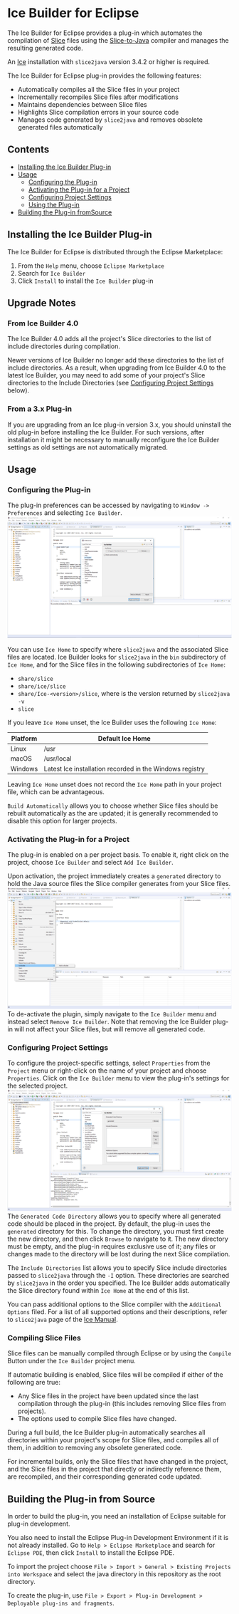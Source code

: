 # Ice Builder for Eclipse

The Ice Builder for Eclipse provides a plug-in which automates the compilation
of [Slice](https://doc.zeroc.com/display/Ice/The+Slice+Language) files using the
[Slice-to-Java](https://doc.zeroc.com/display/Ice/slice2java+Command-Line+Options)
compiler and manages the resulting generated code.

An [Ice](https://github.com/zeroc-ice/ice) installation with `slice2java`
version 3.4.2 or higher is required.

The Ice Builder for Eclipse plug-in provides the following features:
 - Automatically compiles all the Slice files in your project
 - Incrementally recompiles Slice files after modifications
 - Maintains dependencies between Slice files
 - Highlights Slice compilation errors in your source code
 - Manages code generated by `slice2java` and removes obsolete generated files
automatically

## Contents

 - [Installing the Ice Builder Plug-in](#installing-the-ice-builder-plug-in)
 - [Usage](#Usage)
   - [Configuring the Plug-in](#configuring-the-plug-in)
   - [Activating the Plug-in for a Project](#activating-the-plug-in-for-a-project)
   - [Configuring Project Settings](#configuring-project-settings)
   - [Using the Plug-in](#using-the-plugin)
 - [Building the Plug-in fromSource](#building-the-plugin-from-source)

## Installing the Ice Builder Plug-in

The Ice Builder for Eclipse is distributed through the Eclipse Marketplace:

 1. From the `Help` menu, choose `Eclipse Marketplace`
 2. Search for `Ice Builder`
 3. Click `Install` to install the `Ice Builder` plug-in

## Upgrade Notes

### From Ice Builder 4.0

The Ice Builder 4.0 adds all the project's Slice directories to the list of 
include directories during compilation.

Newer versions of Ice Builder no longer add these directories to the list
of include directories. As a result, when upgrading from Ice Builder 4.0 to
the latest Ice Builder, you may need to add some of your project's Slice
directories to the Include Directories (see
[Configuring Project Settings](#configuring-project-settings) below).

### From a 3.x Plug-in

If you are upgrading from an Ice plug-in version 3.x, you should uninstall
the old plug-in before installing the Ice Builder. For such versions, after
installation it might be necessary to manually reconfigure the Ice Builder
settings as old settings are not automatically migrated.

## Usage

### Configuring the Plug-in

The plug-in preferences can be accessed by navigating to `Window -> Preferences`
and selecting `Ice Builder`.
![Preferences Dialog](/Screenshots/preferences.png)

You can use `Ice Home` to specify where `slice2java` and the associated Slice
files are located. Ice Builder looks for `slice2java` in the `bin` subdirectory
of `Ice Home`, and for the Slice files in the following subdirectories of `Ice Home`:
 - `share/slice`
 - `share/ice/slice`
 - `share/Ice-<version>/slice`, where <version> is the version returned by
    `slice2java -v`
 - `slice`

If you leave `Ice Home` unset, the Ice Builder uses the following `Ice Home`:

| Platform | Default Ice Home                                         |
| -------- | -------------------------------------------------------- |
| Linux    | /usr                                                     |
| macOS    | /usr/local                                               |
| Windows  | Latest Ice installation recorded in the Windows registry |

Leaving `Ice Home` unset does not record the `Ice Home` path in your project
file, which can be advantageous.

`Build Automatically` allows you to choose whether Slice files should be rebuilt
automatically as the are updated; it is generally recommended to disable this
option for larger projects.

### Activating the Plug-in for a Project

The plug-in is enabled on a per project basis. To enable it, right click on the
project, choose `Ice Builder` and select `Add Ice Builder`.

Upon activation, the project immediately creates a `generated` directory to hold
the Java source files the Slice compiler generates from your Slice files.
![Activating the Plug-in](/Screenshots/activation.png)
To de-activate the plugin, simply navigate to the `Ice Builder` menu and instead
select `Remove Ice Builder`. Note that removing the Ice Builder plug-in will not
affect your Slice files, but will remove all generated code.

### Configuring Project Settings

To configure the project-specific settings, select `Properties` from the
`Project` menu or right-click on the name of your project and choose
`Properties`.  Click on the `Ice Builder` menu to view the plug-in's settings
for the selected project.
![Project Properties Dialog](/Screenshots/properties.png)
The `Generated Code Directory` allows you to specify where all generated code
should be placed in the project. By default, the plug-in uses the `generated`
directory for this. To change the directory, you must first create the new
directory, and then click `Browse` to navigate to it. The new directory must be
empty, and the plug-in requires exclusive use of it; any files or changes made
to the directory will be lost during the next Slice compilation.

The `Include Directories` list allows you to specify Slice include directories
passed to `slice2java` through the `-I` option. These directories are searched
by `slice2java` in the order you specified. The Ice Builder adds automatically
the Slice directory found within `Ice Home` at the end of this list.

You can pass additional options to the Slice compiler with the `Additional
Options` filed. For a list of all supported options and their descriptions,
refer to `slice2java` page of the
[Ice Manual](https://doc.zeroc.com/display/Ice/slice2java+Command-Line+Options).

### Compiling Slice Files

Slice files can be manually compiled through Eclipse or by using the `Compile`
Button under the `Ice Builder` project menu.

If automatic building is enabled, Slice files will be compiled if either of
the following are true:
 * Any Slice files in the project have been updated since the last compilation
through the plug-in (this includes removing Slice files from projects).
 * The options used to compile Slice files have changed.

During a full build, the Ice Builder plug-in automatically searches all
directories within your project's scope for Slice files, and compiles all of
them, in addition to removing any obsolete generated code.

For incremental builds, only the Slice files that have changed in the project,
and the Slice files in the project that directly or indirectly reference them,
are recompiled, and their corresponding generated code updated.

## Building the Plug-in from Source

In order to build the plug-in, you need an installation of Eclipse suitable
for plug-in development.

You also need to install the Eclipse Plug-in Development Environment if it is
not already installed. Go to `Help > Eclipse Marketplace` and search for
`Eclipse PDE`, then click `Install` to install the Eclipse PDE.

To import the project choose `File > Import > General > Existing Projects into
Workspace` and select the java directory in this repository as the root
directory.

To create the plug-in, use `File > Export > Plug-in Development > Deployable
plug-ins and fragments`.
